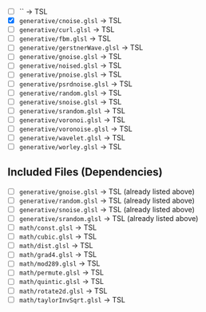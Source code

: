- [ ] `` → TSL
- [x] `generative/cnoise.glsl` → TSL
- [ ] `generative/curl.glsl` → TSL
- [ ] `generative/fbm.glsl` → TSL
- [ ] `generative/gerstnerWave.glsl` → TSL
- [ ] `generative/gnoise.glsl` → TSL
- [ ] `generative/noised.glsl` → TSL
- [ ] `generative/pnoise.glsl` → TSL
- [ ] `generative/psrdnoise.glsl` → TSL
- [ ] `generative/random.glsl` → TSL
- [ ] `generative/snoise.glsl` → TSL
- [ ] `generative/srandom.glsl` → TSL
- [ ] `generative/voronoi.glsl` → TSL
- [ ] `generative/voronoise.glsl` → TSL
- [ ] `generative/wavelet.glsl` → TSL
- [ ] `generative/worley.glsl` → TSL

## Included Files (Dependencies)
- [ ] `generative/gnoise.glsl` → TSL (already listed above)
- [ ] `generative/random.glsl` → TSL (already listed above)
- [ ] `generative/snoise.glsl` → TSL (already listed above)
- [ ] `generative/srandom.glsl` → TSL (already listed above)
- [ ] `math/const.glsl` → TSL
- [ ] `math/cubic.glsl` → TSL
- [ ] `math/dist.glsl` → TSL
- [ ] `math/grad4.glsl` → TSL
- [ ] `math/mod289.glsl` → TSL
- [ ] `math/permute.glsl` → TSL
- [ ] `math/quintic.glsl` → TSL
- [ ] `math/rotate2d.glsl` → TSL
- [ ] `math/taylorInvSqrt.glsl` → TSL
